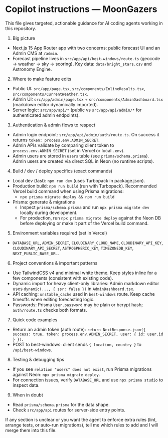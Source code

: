 # Copilot instructions — MoonGazers

This file gives targeted, actionable guidance for AI coding agents working in this repository.

1) Big picture
- Next.js 15 App Router app with two concerns: public forecast UI and an Admin CMS at `/admin`.
- Forecast pipeline lives in `src/app/api/best-windows/route.ts` (geocode → weather → sky → scoring). Key data: `data/bright_stars.csv` and Astronomy Engine.

2) Where to make feature edits
- Public UI: `src/app/page.tsx`, `src/components/InlineResults.tsx`, `src/components/CurrentWeather.tsx`.
- Admin UI: `src/app/admin/page.tsx` + `src/components/AdminDashboard.tsx` (markdown editor dynamically imported).
- Server logic: `src/app/api/*` (public vs `src/app/api/admin/*` for authenticated admin endpoints).

3) Authentication & admin flows to respect
- Admin login endpoint: `src/app/api/admin/auth/route.ts`. On success it returns `token: process.env.ADMIN_SECRET`.
- Admin APIs validate by comparing client token to `process.env.ADMIN_SECRET` (set in Vercel or local `.env`).
- Admin users are stored in `users` table (see `prisma/schema.prisma`). Admin users are created via direct SQL in Neon (no runtime scripts).

4) Build / dev / deploy specifics (exact commands)
- Local dev (fast): `npm run dev` (uses Turbopack in package.json).
- Production build: `npm run build` (run with Turbopack). Recommended Vercel build command when using Prisma migrations:
  - `npx prisma migrate deploy && npm run build`
- Prisma: generate & migrations
  - Inspect `prisma/schema.prisma` and run `npx prisma migrate dev` locally during development.
  - For production, run `npx prisma migrate deploy` against the Neon DB before deploying or make it part of the Vercel build command.

5) Environment variables required (set in Vercel)
- `DATABASE_URL`, `ADMIN_SECRET`, `CLOUDINARY_CLOUD_NAME`, `CLOUDINARY_API_KEY`, `CLOUDINARY_API_SECRET`, `ASTROSPHERIC_KEY`, `TIMEZONEDB_KEY`, `NEXT_PUBLIC_BASE_URL`.

6) Project conventions & important patterns
- Use TailwindCSS v4 and minimal white theme. Keep styles inline for a few components (consistent with existing code).
- Dynamic import for heavy client-only libraries: Admin markdown editor uses `dynamic(..., { ssr: false })` in `AdminDashboard.tsx`.
- API caching: `unstable_cache` used in `best-windows` route. Keep cache timeoffs when editing forecasting logic.
- Passwords: Prisma `User.password` may be plain or bcrypt hash; `auth/route.ts` checks both formats.

7) Quick code examples
- Return an admin token (auth route): `return NextResponse.json({ success: true, token: process.env.ADMIN_SECRET, user: { id: user.id } })`.
- POST to best-windows: client sends `{ location, country }` to `/api/best-windows`.

8) Testing & debugging tips
- If you see `relation "users" does not exist`, run Prisma migrations against Neon: `npx prisma migrate deploy`.
- For connection issues, verify `DATABASE_URL` and use `npx prisma studio` to inspect data.

9) When in doubt
- Read `prisma/schema.prisma` for the data shape.
- Check `src/app/api` routes for server-side entry points.

If any section is unclear or you want the agent to enforce extra rules (lint, arrange tests, or auto-run migrations), tell me which rules to add and I will merge them into this file.
